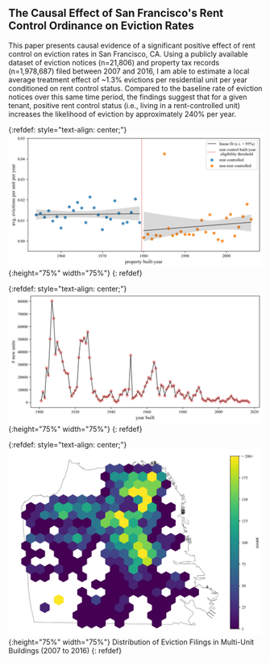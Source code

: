 ## The Causal Effect of San Francisco's Rent Control Ordinance on Eviction Rates

This paper presents causal evidence of a significant positive effect of rent control on eviction rates in San Francisco, CA. Using a publicly available dataset of eviction notices (n=21,806) and property tax records (n=1,978,687) filed between 2007 and 2016, I am able to estimate a local average treatment effect of ~1.3% evictions per residential unit per year conditioned on rent control status. Compared to the baseline rate of eviction notices over this same time period, the findings suggest that for a given tenant, positive rent control status (i.e., living in a rent-controlled unit) increases the likelihood of eviction by approximately 240% per year.

{:refdef: style="text-align: center;"}
![](fig_2.jpg){:height="75%" width="75%"}
{: refdef}

{:refdef: style="text-align: center;"}
![](fig_1.jpg){:height="75%" width="75%"}
{: refdef}

{:refdef: style="text-align: center;"}
![](fig_3.jpg){:height="75%" width="75%"}
Distribution of Eviction Filings in Multi-Unit Buildings (2007 to 2016)
{: refdef}
